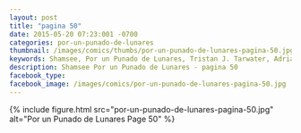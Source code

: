 ```yaml
---
layout: post
title: "pagina 50"
date: 2015-05-20 07:23:001 -0700
categories: por-un-punado-de-lunares
thumbnail: /images/comics/thumbs/por-un-punado-de-lunares-pagina-50.jpg
keywords: Shamsee, Por un Punado de Lunares, Tristan J. Tarwater, Adrian Ricker
description: Shamsee Por un Punado de Lunares - pagina 50
facebook_type: 
facebook_image: /images/comics/por-un-punado-de-lunares-pagina-50.jpg
---
```

{% include figure.html src="por-un-punado-de-lunares-pagina-50.jpg" alt="Por un Punado de Lunares Page 50" %}